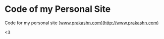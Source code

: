 # Code of my Personal Site


Code for my personal site [www.prakashn.com](http://www.prakashn.com)


<3
